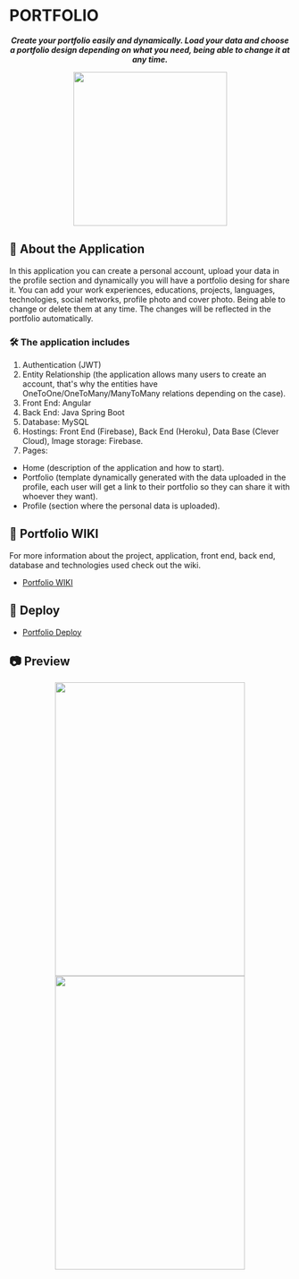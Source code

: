 # <b> PORTFOLIO</b>

**_<p align="center">Create your portfolio easily and dynamically. Load your data and choose a portfolio design depending on what you need, being able to change it at any time.</p>_**

<p align="center">
<img src="https://github.com/mgmaxi/Portfolio-Front-End/blob/main/src/assets/logos/logoMMG.png" width="275" height="275" >
</p>

## 📄 <b> About the Application </b>

In this application you can create a personal account, upload your data in the profile section and dynamically you will have a portfolio desing for share it.
You can add your work experiences, educations, projects, languages, technologies, social networks, profile photo and cover photo. Being able to change or delete them at any time. The changes will be reflected in the portfolio automatically.

### 🛠️ <b> The application includes </b>

1. Authentication (JWT)
1. Entity Relationship (the application allows many users to create an account, that's why the entities have OneToOne/OneToMany/ManyToMany relations depending on the case).
1. Front End: Angular
1. Back End: Java Spring Boot
1. Database: MySQL
1. Hostings: Front End (Firebase), Back End (Heroku), Data Base (Clever Cloud), Image storage: Firebase.
1. Pages: 
* Home (description of the application and how to start).
* Portfolio (template dynamically generated with the data uploaded in the profile, each user will get a link to their portfolio so they can share it with whoever they want).
* Profile (section where the personal data is uploaded).

## 📖 <b> Portfolio WIKI </b>

For more information about the project, application, front end, back end, database and technologies used check out the wiki.

- [Portfolio WIKI](https://github.com/mgmaxi/Portfolio-Front-End/wiki)

## 🚀 <b> Deploy</b>

- [Portfolio Deploy](https://mgm-portfolio.web.app/home)

## 📷 <b> Preview </b>

<p align="center">
<img src="https://github.com/mgmaxi/Portfolio-Front-End/blob/main/src/assets/image/home/guide-template.png" width="340" height="525" >

<img src="https://github.com/mgmaxi/Portfolio-Front-End/blob/main/src/assets/image/home/guide-profile.png" width="340" height="525" >
</p>
